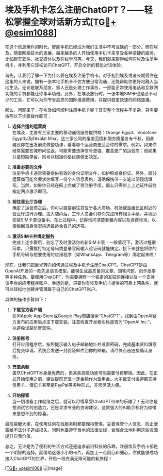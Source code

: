 # 埃及手机卡怎么注册ChatGPT？——轻松掌握全球对话新方式[[TG💪+ @esim1088](https://t.me/s/esim1088)]

在这个信息爆炸的时代，智能手机已经成为我们生活中不可或缺的一部分。而在埃及，随着网络技术的发展，越来越多的人开始使用手机卡来享受各种便捷的服务，比如聊天软件、社交媒体以及在线学习等。今天，我们就来聊聊如何在埃及注册手机卡，并利用它轻松访问ChatGPT，开启全新的智能对话体验。

首先，让我们了解一下为什么要在埃及注册手机卡。对于初到埃及或者长期居住在这里的人来说，拥有一张本地手机卡不仅方便日常沟通，还能帮助你更好地融入当地生活。无论是联系朋友、家人还是处理工作事务，一部能正常使用电话和互联网功能的手机都能让你事半功倍。此外，在埃及旅行时，一张本地SIM卡也是必不可少的工具，它可以为你节省高昂的国际漫游费用，并提供稳定快速的网络连接。

那么，问题来了：在埃及如何顺利注册手机卡呢？其实整个流程并不复杂，只需要按照以下步骤操作即可：

1. **选择合适的运营商**  
   在埃及，主要有三家主要的移动通信服务提供商：Orange Egypt、Vodafone Egypt以及Etisalat Misr。这三家公司的覆盖范围和服务质量各有千秋，因此建议你在出发前先做些功课，看看哪个运营商更适合你的需求。例如，如果你经常需要在城市间往返，可能需要选择信号更强、覆盖更广的运营商；而如果只是短期停留，则可以根据价格优势做出决定。

2. **准备必要的文件**  
   注册手机卡通常需要提供有效的身份证明文件，如护照或身份证。另外，部分运营商可能会要求你填写一份个人信息表格，请确保携带一支笔以便现场填写。当然，如果你已经在网上完成了预注册手续，那么只需带上上述证件前往指定网点激活即可。

3. **前往营业厅办理**  
   确定了运营商之后，你可以直接前往其位于各大商场、机场或是居民区附近的营业厅进行办理。进入店内后，工作人员会引导你完成所有相关手续，并协助安装SIM卡至设备中。在此过程中，记得询问清楚套餐内容以及资费标准，以便根据自身情况挑选最适合自己的选项。

4. **激活SIM卡并绑定服务**  
   完成上述步骤后，别忘了及时激活你的新SIM卡哦！一般情况下，激活过程很简单，只需拨打特定号码或登录官网输入验证码就能搞定。接下来就是将你的手机号码与想要使用的应用程序（如WhatsApp、Telegram等）绑定起来啦！

现在，让我们把目光转向如何通过埃及手机卡注册ChatGPT。ChatGPT是由OpenAI开发的一款先进语言模型，能够生成高质量的文章、回答问题、创作故事等多种任务。要使用ChatGPT，你需要拥有一个稳定的互联网连接以及一个支持该平台的应用程序账户。幸运的是，只要你有埃及手机卡提供的可靠上网条件，就可以轻松地创建并管理属于自己的ChatGPT账户。

具体的操作步骤如下：

1. **下载官方客户端**  
   访问Apple App Store或Google Play商店搜索“ChatGPT”，找到由OpenAI官方发布的应用后点击下载安装。注意检查开发者名称是否为“OpenAI Inc.”，以避免误装仿冒软件。

2. **注册账号**  
   打开应用程序后，按照提示输入电子邮箱地址并设置密码，完成基本资料填写后提交申请。系统会发送一封验证邮件到你的邮箱，请尽快点击链接确认身份。

3. **充值余额**  
   虽然ChatGPT本身是免费的，但某些高级功能可能需要付费解锁。因此，在正式开始使用之前，建议提前充值一定金额作为备用金。大多数支付渠道都支持信用卡、借记卡甚至是PayPal等多种形式，非常灵活方便。

4. **开始探索**  
   当一切准备工作就绪之后，就可以尽情享受ChatGPT带来的乐趣了！无论你是想测试它的创造力，还是寻求专业的咨询建议，这款强大的AI助手都将为你带来意想不到的惊喜。

最后提醒大家，在使用任何在线服务时都要保持警惕，妥善保管个人信息，防止泄露给不法分子造成损失。同时也要遵守当地的法律法规，合理合法地利用这些资源提升自我价值。

总之，无论是为了便利的生活方式还是追求前沿科技的乐趣，注册埃及手机卡都是一个明智的选择。而借助这张小小的卡片，再加上一点耐心和细心，你就能够成功接入ChatGPT的世界，开启一段充满无限可能的新旅程！

[[TG💪+ @esim1088](https://t.me/s/esim1088) ![Image](https://i.postimg.cc/4NQfJmqS/Snipaste-2025-05-13-00-14-12.png)]